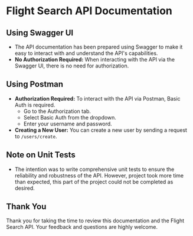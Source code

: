 # Flight Search API Documentation


## Using Swagger UI

- The API documentation has been prepared using Swagger to make it easy to interact with and understand the API's capabilities.
- **No Authorization Required:** When interacting with the API via the Swagger UI, there is no need for authorization.

## Using Postman

- **Authorization Required:** To interact with the API via Postman, Basic Auth is required.
    - Go to the Authorization tab.
    - Select Basic Auth from the dropdown.
    - Enter your username and password.
- **Creating a New User:** You can create a new user by sending a request to `/users/create`.



## Note on Unit Tests

- The intention was to write comprehensive unit tests to ensure the reliability and robustness of the API. However, project took more time than expected, this part of the project could not be completed as desired.

## Thank You

Thank you for taking the time to review this documentation and the Flight Search API. Your feedback and questions are highly welcome.
